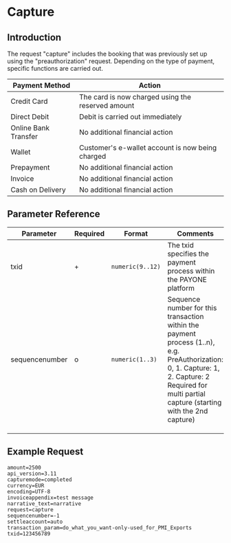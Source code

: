 # Capture

## Introduction

The request "capture" includes the booking that was previously set up using
the "preauthorization" request. Depending on the type of payment,
specific functions are carried out.

| Payment Method       | Action                                            |
| -------------------- | ------------------------------------------------- |
| Credit Card          | The card is now charged using the reserved amount |
| Direct Debit         | Debit is carried out immediately                  |
| Online Bank Transfer | No additional financial action                    |
| Wallet               | Customer's e-wallet account is now being charged  |
| Prepayment           | No additional financial action                    |
| Invoice              | No additional financial action                    |
| Cash on Delivery     | No additional financial action                    |

## Parameter Reference

| Parameter      | Required | Format             | Comments                                                                                                                                                                                               |
| -------------- | -------- | ------------------ | ------------------------------------------------------------------------------------------------------------------------------------------------------------------------------------------------------ |
| txid           | +        | `numeric(9..12)` | The txid specifies the payment process within the PAYONE platform                                                                                                                                      |
| sequencenumber | o        | `numeric(1..3)`  | Sequence number for this transaction within the payment process (1..n), e.g. PreAuthorization: 0, 1. Capture: 1, 2. Capture: 2<br />Required for multi partial capture (starting with the 2nd capture) |
|                |          |                    |                                                                                                                                                                                                        |
|                |          |                    |                                                                                                                                                                                                        |
|                |          |                    |                                                                                                                                                                                                        |

## Example Request

```
amount=2500
api_version=3.11
capturemode=completed
currency=EUR
encoding=UTF-8
invoiceappendix=test message
narrative_text=narrative
request=capture
sequencenumber=-1
settleaccount=auto
transaction_param=do_what_you_want-only-used_for_PMI_Exports
txid=123456789
```
